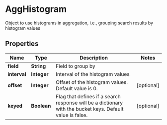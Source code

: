 

# AggHistogram

Object to use histograms in aggregation, i.e., grouping search results by histogram values

## Properties

| Name | Type | Description | Notes |
|------------ | ------------- | ------------- | -------------|
|**field** | **String** | Field to group by |  |
|**interval** | **Integer** | Interval of the histogram values |  |
|**offset** | **Integer** | Offset of the histogram values. Default value is 0. |  [optional] |
|**keyed** | **Boolean** | Flag that defines if a search response will be a dictionary with the bucket keys. Default value is false. |  [optional] |



